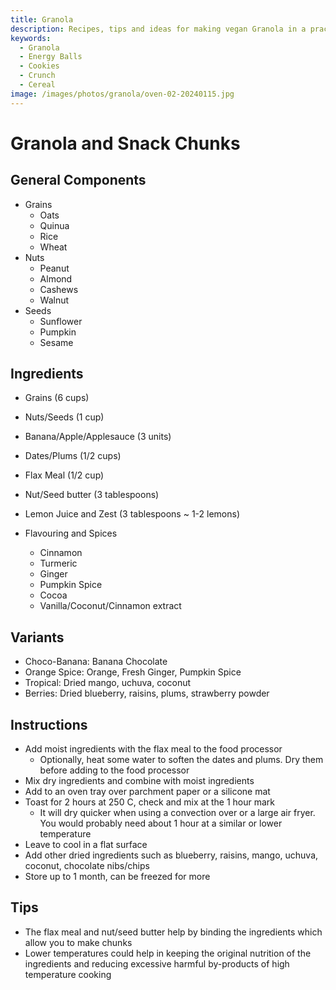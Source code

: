 ```yaml
---
title: Granola
description: Recipes, tips and ideas for making vegan Granola in a practical, healthy and sustainable way.
keywords: 
  - Granola
  - Energy Balls
  - Cookies
  - Crunch
  - Cereal
image: /images/photos/granola/oven-02-20240115.jpg
---
```


# Granola and Snack Chunks

## General Components

- Grains
  - Oats
  - Quinua
  - Rice
  - Wheat
- Nuts
  - Peanut
  - Almond
  - Cashews
  - Walnut
- Seeds
  - Sunflower
  - Pumpkin
  - Sesame

## Ingredients

- Grains (6 cups)
- Nuts/Seeds (1 cup)
- Banana/Apple/Applesauce (3 units)
- Dates/Plums (1/2 cups)
- Flax Meal (1/2 cup)
- Nut/Seed butter (3 tablespoons)
- Lemon Juice and Zest (3 tablespoons ~ 1-2 lemons)

- Flavouring and Spices
  - Cinnamon
  - Turmeric
  - Ginger
  - Pumpkin Spice
  - Cocoa
  - Vanilla/Coconut/Cinnamon extract
  

## Variants

- Choco-Banana: Banana Chocolate
- Orange Spice: Orange, Fresh Ginger, Pumpkin Spice
- Tropical: Dried mango, uchuva, coconut
- Berries: Dried blueberry, raisins, plums, strawberry powder

## Instructions

- Add moist ingredients with the flax meal to the food processor
  - Optionally, heat some water to soften the dates and plums. Dry them before adding to the food processor
- Mix dry ingredients and combine with moist ingredients
- Add to an oven tray over parchment paper or a silicone mat
- Toast for 2 hours at 250 C, check and mix at the 1 hour mark
  - It will dry quicker when using a convection over or a large air fryer. You would probably need about 1 hour at a similar or lower temperature
- Leave to cool in a flat surface
- Add other dried ingredients such as blueberry, raisins, mango, uchuva, coconut, chocolate nibs/chips
- Store up to 1 month, can be freezed for more

## Tips

- The flax meal and nut/seed butter help by binding the ingredients which allow you to make chunks
- Lower temperatures could help in keeping the original nutrition of the ingredients and reducing excessive harmful by-products of high temperature cooking